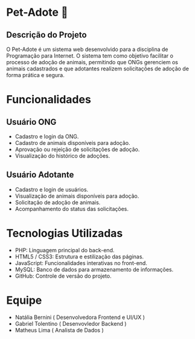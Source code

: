 # Pet-Adote 🐾
## Descrição do Projeto

O Pet-Adote é um sistema web desenvolvido para a disciplina de Programação para Internet.
O sistema tem como objetivo facilitar o processo de adoção de animais, permitindo que ONGs gerenciem os animais cadastrados e que adotantes realizem solicitações de adoção de forma prática e segura.

# Funcionalidades
## Usuário ONG
- Cadastro e login da ONG.
- Cadastro de animais disponíveis para adoção.
- Aprovação ou rejeição de solicitações de adoção.
- Visualização do histórico de adoções.

## Usuário Adotante
- Cadastro e login de usuários.
- Visualização de animais disponíveis para adoção.
- Solicitação de adoção de animais.
- Acompanhamento do status das solicitações.

# Tecnologias Utilizadas

- PHP: Linguagem principal do back-end.
- HTML5 / CSS3: Estrutura e estilização das páginas.
- JavaScript: Funcionalidades interativas no front-end.
- MySQL: Banco de dados para armazenamento de informações.
- GitHub: Controle de versão do projeto.

# Equipe
- Natália Bernini ( Desenvolvedora Frontend e UI/UX )
- Gabriel Tolentino ( Desenvovledor Backend )
- Matheus Lima ( Analista de Dados )
